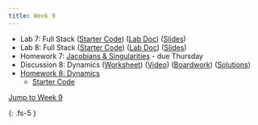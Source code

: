 ```yaml
---
title: Week 9
---
```


- Lab 7: Full Stack ([Starter Code](https://github.com/ucb-ee106/106a-fa23-labs-starter/tree/main/lab7)) ([Lab Doc](./assets/labs/lab7.pdf)) ([Slides](./assets/labs/lab7_8_slides.pdf))
- Lab 8: Full Stack ([Starter Code](https://github.com/ucb-ee106/106a-fa23-labs-starter/tree/main/lab8)) ([Lab Doc](./assets/labs/lab8.pdf)) ([Slides](./assets/labs/lab7_8_slides.pdf))
- Homework 7: [Jacobians & Singularities](./assets/homework/hw7_jacobians.pdf) - due Thursday
- Discussion 8: Dynamics ([Worksheet](./assets/disc/disc8_dynamics.pdf)) ([Video](https://youtu.be/FWqiFV5Hn9M)) ([Boardwork](./assets/disc/disc8_boardwork.pdf)) ([Solutions](./assets/disc/disc8_sols.pdf))
- [Homework 8: Dynamics](./assets/homework/hw8_dynamics.pdf)
    - [Starter Code](./assets/homework/hw8_starter.zip)

<a href="#Week9">Jump to Week 9 </a>

{: .fs-5 }

